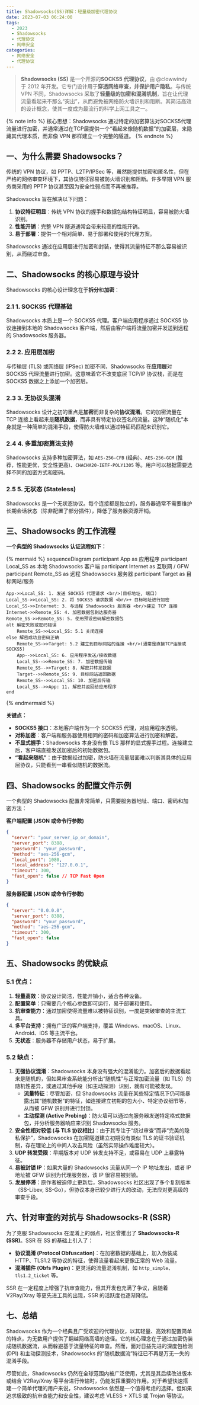 ```yaml
---
title: Shadowsocks(SS)详解：轻量级加密代理协议
date: 2023-07-03 06:24:00
tags:
  - 2023
  - Shadowsocks
  - 代理协议
  - 网络安全
categories:
  - 网络安全
  - 代理协议
---
```


> **Shadowsocks (SS)** 是一个开源的**SOCKS5 代理协议**，由 @clowwindy 于 2012 年开发。它专门设计用于**穿透网络审查，并保护用户隐私**。与传统 VPN 不同，Shadowsocks 采取了**轻量级的加密和混淆机制**，旨在让代理流量看起来不那么“突出”，从而避免被网络防火墙识别和阻断。其简洁高效的设计概念，使其一度成为最流行的科学上网工具之一。

{% note info %}
核心思想：Shadowsocks 通过特定的加密算法对SOCKS5代理流量进行加密，并通常通过在TCP层提供一个“看起来像随机数据”的加密层，来隐藏其代理本质，而非像 VPN 那样建立一个完整的隧道。
{% endnote %}

## 一、为什么需要 Shadowsocks？

传统的 VPN 协议，如 PPTP、L2TP/IPSec 等，虽然能提供加密和匿名性，但在严格的网络审查环境下，其协议特征容易被防火墙识别和阻断。许多早期 VPN 服务商采用的 PPTP 协议甚至因为安全性弱点而不再被推荐。

Shadowsocks 旨在解决以下问题：

1.  **协议特征明显**：传统 VPN 协议的握手和数据包结构特征明显，容易被防火墙识别。
2.  **性能开销**：完整 VPN 隧道通常会带来较高的性能开销。
3.  **易于部署**：提供一个相对简单、易于部署和使用的代理方案。

Shadowsocks 通过在应用层进行加密和封装，使得其流量特征不那么容易被识别，从而绕过审查。

## 二、Shadowsocks 的核心原理与设计

Shadowsocks 的核心设计理念在于**拆分**和**加密**：

### 2.1 1. SOCKS5 代理基础

Shadowsocks 本质上是一个 SOCKS5 代理。客户端应用程序通过 SOCKS5 协议连接到本地的 Shadowsocks 客户端，然后由客户端将流量加密并发送到远程的 Shadowsocks 服务器。

### 2.2 2. 应用层加密

与传输层 (TLS) 或网络层 (IPSec) 加密不同，Shadowsocks 在**应用层**对 SOCKS5 代理流量进行加密。这意味着它不改变底层 TCP/IP 协议栈，而是在 SOCKS5 数据之上添加一个加密层。

### 2.3 3. 无协议头混淆

Shadowsocks 设计之初的重点是**加密**而非复杂的**协议混淆**。它的加密流量在 TCP 连接上看起来是**随机数据**，而非具有特定协议签名的流量。这种“随机化”本身就是一种简单的混淆手段，使得防火墙难以通过特征码匹配来识别它。

### 2.4 4. 多重加密算法支持

Shadowsocks 支持多种加密算法，如 `AES-256-CFB` (经典)、`AES-256-GCM` (推荐，性能更优，安全性更高)、`CHACHA20-IETF-POLY1305` 等。用户可以根据需要选择不同的加密方式和密码。

### 2.5 5. 无状态 (Stateless)

Shadowsocks 是一个无状态协议。每个连接都是独立的，服务器通常不需要维护长期会话状态（除非配置了部分插件），降低了服务器资源开销。

## 三、Shadowsocks 的工作流程

**一个典型的 Shadowsocks 认证流程如下：**

{% mermaid %}
sequenceDiagram
    participant App as 应用程序
    participant Local_SS as 本地 Shadowsocks 客户端
    participant Internet as 互联网 / GFW
    participant Remote_SS as 远程 Shadowsocks 服务器
    participant Target as 目标网站/服务

    App->>Local_SS: 1. 发送 SOCKS5 代理请求 <br/>(目标地址, 端口)
    Local_SS->>Local_SS: 2. 将 SOCKS5 请求数据 <br/>+ 目标地址进行加密
    Local_SS->>Internet: 3. 与远程 Shadowsocks 服务器 <br/>建立 TCP 连接
    Internet->>Remote_SS: 4. 加密数据包到达服务器
    Remote_SS->>Remote_SS: 5. 使用预设密码解密数据包
    alt 解密失败或密码错误
        Remote_SS->>Local_SS: 5.1 关闭连接
    else 解密成功且密码正确
        Remote_SS->>Target: 5.2 建立到目标网站的连接 <br/>(通常是直接TCP连接或SOCKS5)
        App-->>Local_SS: 6. 应用程序发送/接收数据
        Local_SS-->>Remote_SS: 7. 加密数据传输
        Remote_SS-->>Target: 8. 解密并转发数据
        Target-->>Remote_SS: 9. 目标网站返回数据
        Remote_SS-->>Local_SS: 10. 加密后传输
        Local_SS-->>App: 11. 解密并返回给应用程序
    end
{% endmermaid %}

**关键点：**

*   **SOCKS5 接口**：本地客户端作为一个 SOCKS5 代理，对应用程序透明。
*   **对称加密**：客户端和服务器使用相同的密码和加密算法进行加密和解密。
*   **不显式握手**：Shadowsocks 本身没有像 TLS 那样的显式握手过程。连接建立后，客户端直接发送加密后的初始数据包。
*   **“看起来随机”**：由于数据经过加密，防火墙在流量层面难以判断其具体的应用层协议，只能看到一串看似随机的数据流。

## 四、Shadowsocks 的配置文件示例

一个典型的 Shadowsocks 配置非常简单，只需要服务器地址、端口、密码和加密方法：

**客户端配置 (JSON 或命令行参数)**

```json
{
  "server": "your_server_ip_or_domain",
  "server_port": 8388,
  "password": "your_password",
  "method": "aes-256-gcm",
  "local_port": 1080,
  "local_address": "127.0.0.1",
  "timeout": 300,
  "fast_open": false // TCP Fast Open
}
```

**服务器配置 (JSON 或命令行参数)**

```json
{
  "server": "0.0.0.0",
  "server_port": 8388,
  "password": "your_password",
  "method": "aes-256-gcm",
  "timeout": 300,
  "fast_open": false
}
```

## 五、Shadowsocks 的优缺点

### 5.1 优点：

1.  **轻量高效**：协议设计简洁，性能开销小，适合各种设备。
2.  **配置简单**：只需要几个核心参数即可运行，易于部署和使用。
3.  **抗审查能力**：通过加密使得流量难以被特征识别，一度是突破审查的主流工具。
4.  **多平台支持**：拥有广泛的客户端支持，覆盖 Windows、macOS、Linux、Android、iOS 等主流平台。
5.  **无状态**：服务器不存储用户状态，易于扩展。

### 5.2 缺点：

1.  **无强协议混淆**：Shadowsocks 本身没有强大的混淆能力。加密后的数据看起来是随机的，但如果审查系统能分析出“随机性”与正常加密流量（如 TLS）的随机性差异，或通过其他手段（如主动探测）识别，就有可能被发现。
    *   **流量特征**：尽管加密，但 Shadowsocks 流量在某些特定情况下仍可能暴露出其“随机数据”的特征，如连接建立初期的包大小、特定协议细节等，从而被 GFW 识别并进行封锁。
    *   **主动探测 (Active Probing)**：防火墙可以通过向服务器发送特定格式数据包，并分析服务器响应来识别 Shadowsocks 服务。
2.  **安全性相对较低 (与 TLS 协议相比)**：由于其专注于“绕过审查”而非“完美的隐私保护”，Shadowsocks 在加密隧道建立初期没有类似 TLS 的证书验证机制，存在理论上的中间人攻击风险（虽然实际操作难度较大）。
3.  **UDP 转发受限**：早期版本对 UDP 转发支持不足，或容易在 UDP 上暴露特征。
4.  **易被封锁 IP**：如果大量的 Shadowsocks 流量从同一个 IP 地址发出，或者 IP 地址被 GFW 识别为代理服务器，该 IP 很容易被封锁。
5.  **发展停滞**：原作者被迫停止更新后，Shadowsocks 社区出现了多个复刻版本（SS-Libev, SS-Go），但协议本身已较少进行大的改动，无法应对更高级的审查手段。

## 六、针对审查的对抗与 Shadowsocks-R (SSR)

为了克服 Shadowsocks 在混淆上的弱点，社区曾推出了 **Shadowsocks-R (SSR)**。SSR 在 SS 的基础上引入了：

*   **协议混淆 (Protocol Obfuscation)**：在加密数据的基础上，加入伪装成 HTTP、TLS1.2 等协议的特征，使得流量看起来更像正常的 Web 流量。
*   **混淆插件 (Obfs Plugin)**：更灵活的流量混淆机制，如 `http_simple`、`tls1.2_ticket` 等。

SSR 在一定程度上增强了抗审查能力，但其开发也充满了争议，且随着 V2Ray/Xray 等更先进工具的出现，SSR 的活跃度也逐渐降低。

## 七、总结

Shadowsocks 作为一个经典且广受欢迎的代理协议，以其轻量、高效和配置简单的特点，为无数用户提供了翻越网络高墙的途径。它的核心理念在于通过加密伪装成随机数据流，从而躲避基于流量特征的审查。然而，面对日益先进的深度包检测 (DPI) 和主动探测技术，Shadowsocks 的“随机数据流”特征已不再是万无一失的混淆手段。

尽管如此，Shadowsocks 仍然在全球范围内被广泛使用，尤其是其后续改进版本或结合 V2Ray/Xray 等平台进行传输时，仍能发挥重要的作用。对于希望快速搭建一个简单代理的用户来说，Shadowsocks 依然是一个值得考虑的选择。但如果追求极致的抗审查能力和安全性，建议考虑 VLESS + XTLS 或 Trojan 等协议。